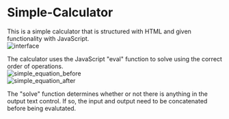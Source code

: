 # Simple-Calculator

This is a simple calculator that is structured with HTML and given functionality with JavaScript.
<br>
![interface](https://github.com/user-attachments/assets/cc4c8d19-1145-4d83-b67d-0de336a4337f)

The calculator uses the JavaScript "eval" function to solve using the correct order of operations.
<br>
![simple_equation_before](https://github.com/user-attachments/assets/d1821bf2-5d25-4f3b-904a-33c2835bf9e3)
<br>
![simple_equation_after](https://github.com/user-attachments/assets/691033ea-2fb0-4e94-ad1e-434673d4c11a)



The "solve" function determines whether or not there is anything in the output text control. If so, the input and output need to be concatenated before being evalutated.
<br>

<br>

